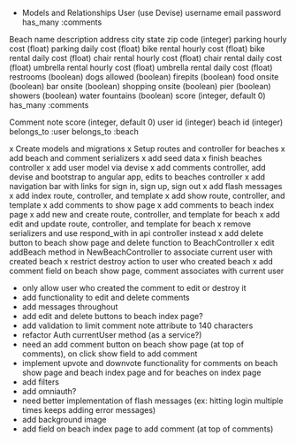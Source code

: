 * Models and Relationships
User (use Devise)
  username
  email
  password
  has_many :comments

Beach
  name
  description
  address
  city
  state
  zip code (integer)
  parking hourly cost (float)
  parking daily cost (float)
  bike rental hourly cost (float)
  bike rental daily cost (float)
  chair rental hourly cost (float)
  chair rental daily cost (float)
  umbrella rental hourly cost (float)
  umbrella rental daily cost (float)
  restrooms (boolean)
  dogs allowed (boolean)
  firepits (boolean)
  food onsite (boolean)
  bar onsite (boolean)
  shopping onsite (boolean)
  pier (boolean)
  showers (boolean)
  water fountains (boolean)
  score (integer, default 0)
  has_many :comments

Comment
  note
  score (integer, default 0)
  user id (integer)
  beach id (integer)
  belongs_to :user
  belongs_to :beach

x Create models and migrations
x Setup routes and controller for beaches
x add beach and comment serializers
x add seed data
x finish beaches controller
x add user model via devise
x add comments controller, add devise and bootstrap to angular app, edits to beaches controller
x add navigation bar with links for sign in, sign up, sign out
x add flash messages
x add index route, controller, and template
x add show route, controller, and template
x add comments to show page
x add comments to beach index page
x add new and create route, controller, and template for beach
x add edit and update route, controller, and template for beach
x remove serializers and use respond_with in api controller instead
x add delete button to beach show page and delete function to BeachController
x edit addBeach method in NewBeachController to associate current user with created beach
x restrict destroy action to user who created beach
x add comment field on beach show page, comment associates with current user

* only allow user who created the comment to edit or destroy it
* add functionality to edit and delete comments
* add messages throughout
* add edit and delete buttons to beach index page?
* add validation to limit comment note attribute to 140 characters
* refactor Auth currentUser method (as a service?)
* need an add comment button on beach show page (at top of comments), on click show field to add comment
* implement upvote and downvote functionality for comments on beach show page and beach index page and for beaches on index page
* add filters
* add omniauth?
* need better implementation of flash messages (ex: hitting login multiple times keeps adding error messages)
* add background image
* add field on beach index page to add comment (at top of comments)


